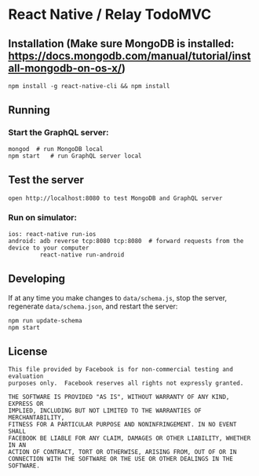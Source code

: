 # React Native / Relay TodoMVC

## Installation (Make sure MongoDB is installed: https://docs.mongodb.com/manual/tutorial/install-mongodb-on-os-x/)

```
npm install -g react-native-cli && npm install
```

## Running

### Start the GraphQL server:

```
mongod  # run MongoDB local
npm start   # run GraphQL server local
```

## Test the server

```
open http://localhost:8080 to test MongoDB and GraphQL server
```

### Run on simulator:

```
ios: react-native run-ios
android: adb reverse tcp:8080 tcp:8080  # forward requests from the device to your computer
         react-native run-android
```

## Developing

If at any time you make changes to `data/schema.js`, stop the server,
regenerate `data/schema.json`, and restart the server:

```
npm run update-schema
npm start
```

## License

    This file provided by Facebook is for non-commercial testing and evaluation
    purposes only.  Facebook reserves all rights not expressly granted.

    THE SOFTWARE IS PROVIDED "AS IS", WITHOUT WARRANTY OF ANY KIND, EXPRESS OR
    IMPLIED, INCLUDING BUT NOT LIMITED TO THE WARRANTIES OF MERCHANTABILITY,
    FITNESS FOR A PARTICULAR PURPOSE AND NONINFRINGEMENT. IN NO EVENT SHALL
    FACEBOOK BE LIABLE FOR ANY CLAIM, DAMAGES OR OTHER LIABILITY, WHETHER IN AN
    ACTION OF CONTRACT, TORT OR OTHERWISE, ARISING FROM, OUT OF OR IN
    CONNECTION WITH THE SOFTWARE OR THE USE OR OTHER DEALINGS IN THE SOFTWARE.
